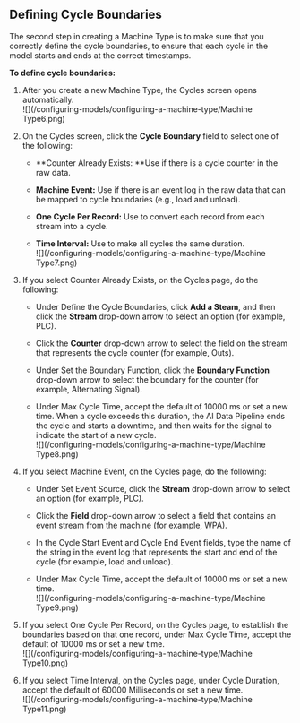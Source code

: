## Defining Cycle Boundaries

The second step in creating a Machine Type is to make sure that you correctly define the cycle boundaries, to ensure that each cycle in the model starts and ends at the correct timestamps.

**To define cycle boundaries:**

1. After you create a new Machine Type, the Cycles screen opens automatically.  
   ![](/configuring-models/configuring-a-machine-type/Machine Type6.png)

2. On the Cycles screen, click the **Cycle Boundary** field to select one of the following:

   * **Counter Already Exists: **Use if there is a cycle counter in the raw data.

   * **Machine Event:** Use if there is an event log in the raw data that can be mapped to cycle boundaries \(e.g., load and unload\).

   * **One Cycle Per Record:** Use to convert each record from each stream into a cycle.

   * **Time Interval:** Use to make all cycles the same duration.  
     ![](/configuring-models/configuring-a-machine-type/Machine Type7.png)

3. If you select Counter Already Exists, on the Cycles page, do the following:

   * Under Define the Cycle Boundaries, click **Add a Steam**, and then click the **Stream** drop-down arrow to select an option \(for example, PLC\).

   * Click the **Counter** drop-down arrow to select the field on the stream that represents the cycle counter \(for example, Outs\).

   * Under Set the Boundary Function, click the **Boundary Function** drop-down arrow to select the boundary for the counter \(for example, Alternating Signal\).

   * Under Max Cycle Time, accept the default of 10000 ms or set a new time. When a cycle exceeds this duration, the AI Data Pipeline ends the cycle and starts a downtime, and then waits for the signal to indicate the start of a new cycle.  
     ![](/configuring-models/configuring-a-machine-type/Machine Type8.png)

4. If you select Machine Event, on the Cycles page, do the following:

   * Under Set Event Source, click the **Stream** drop-down arrow to select an option \(for example, PLC\).

   * Click the **Field** drop-down arrow to select a field that contains an event stream from the machine \(for example, WPA\).

   * In the Cycle Start Event and Cycle End Event fields, type the name of the string in the event log that represents the start and end of the cycle \(for example, load and unload\).

   * Under Max Cycle Time, accept the default of 10000 ms or set a new time.  
     ![](/configuring-models/configuring-a-machine-type/Machine Type9.png)

5. If you select One Cycle Per Record, on the Cycles page, to establish the boundaries based on that one record, under Max Cycle Time, accept the default of 10000 ms or set a new time.  
   ![](/configuring-models/configuring-a-machine-type/Machine Type10.png)

6. If you select Time Interval, on the Cycles page, under Cycle Duration, accept the default of 60000 Milliseconds or set a new time.  
   ![](/configuring-models/configuring-a-machine-type/Machine Type11.png)



